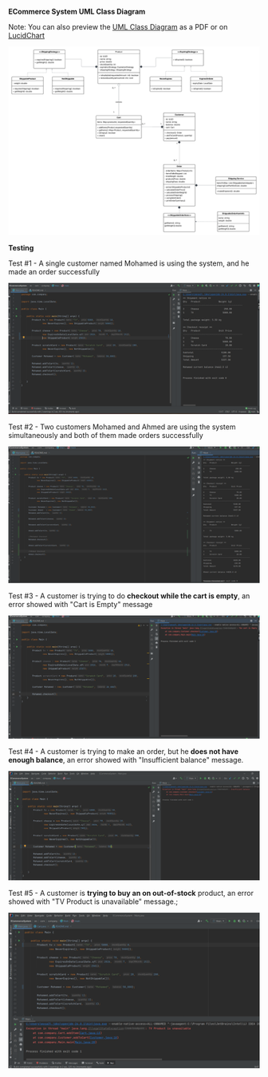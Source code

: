 **ECommerce System UML Class Diagram**

Note: You can also preview the [UML Class Diagram](/ECommerceClassUML.pdf) as a PDF or on [LucidChart](https://lucid.app/lucidchart/27557ed7-c1e4-4491-a1ca-0465c8763e5c/edit?viewport_loc=-1728%2C-205%2C6094%2C2654%2C0_0&invitationId=inv_d546aac8-3b47-4ccd-a0de-d3f10f0a592a)

[![Preview](ECommerceClassUML.png)](ECommerceClassUML.pdf)


**Testing**

Test #1 - A single customer named Mohamed is using the system, and he made an order successfully


![Preview](Test1.png)


Test #2 - Two customers Mohamed and Ahmed are using the system simultaneously and both of them made orders successfully


![Preview](Test2.png)


Test #3 - A customer is trying to do **checkout while the cart is empty**, an error showed with "Cart is Empty" message


![Preview](Test3.png)


Test #4 - A customer is trying to make an order, but he **does not have enough balance**, an error showed with "Insufficient balance" message.


![Preview](Test4.png)


Test #5 - A customer is **trying to buy an on out-of-stock** product, an error showed with "TV Product is unavailable" message.;


![Preview](Test5.png)
